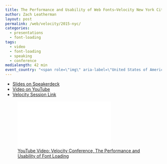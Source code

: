 ```yaml
---
title: The Performance and Usability of Web Fonts—Velocity New York City
author: Zach Leatherman
layout: post
permalink: /web/velocity/2015-nyc/
categories:
  - presentations
  - font-loading
tags:
  - video
  - font-loading
  - speaking
  - conference
medialength: 42 min
event_country: "<span role=\"img\" aria-label=\"United States of America\" title=\"United States of America\">\U0001F1FA\U0001F1F8</span>"
---
```


* [Slides on Speakerdeck](https://speakerdeck.com/zachleat/the-performance-and-usability-of-font-loading-velocity-nyc-2015)
* [Video on YouTube](https://www.youtube.com/watch?v=8XSRgKIuUqo)
* [Velocity Session Link](http://velocityconf.com/devops-web-performance-ny-2015/public/schedule/detail/46234)

<figure>
	<div class="fullwidth"><div class="fluid-width-video-wrapper"><iframe src="//www.youtube.com/embed/8XSRgKIuUqo" frameborder="0" webkitallowfullscreen mozallowfullscreen allowfullscreen></iframe></div></div>
	<figcaption><a href="https://www.youtube.com/watch?v=8XSRgKIuUqo">YouTube Video: Velocity Conference, The Performance and Usability of Font Loading</a></figcaption>
</figure>
